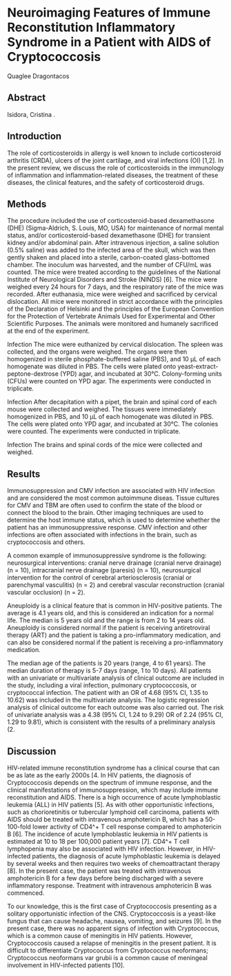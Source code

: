 # Neuroimaging Features of Immune Reconstitution Inflammatory Syndrome in a Patient with AIDS of Cryptococcosis
Quaglee Dragontacos


## Abstract
Isidora, Cristina .


## Introduction
The role of corticosteroids in allergy is well known to include corticosteroid arthritis (CRDA), ulcers of the joint cartilage, and viral infections (OI) [1,2]. In the present review, we discuss the role of corticosteroids in the immunology of inflammation and inflammation-related diseases, the treatment of these diseases, the clinical features, and the safety of corticosteroid drugs.


## Methods
The procedure included the use of corticosteroid-based dexamethasone (DHE) (Sigma-Aldrich, S. Louis, MO, USA) for maintenance of normal mental status, and/or corticosteroid-based dexamethasone (DHE) for transient kidney and/or abdominal pain. After intravenous injection, a saline solution (0.5% saline) was added to the infected area of the skull, which was then gently shaken and placed into a sterile, carbon-coated glass-bottomed chamber. The inoculum was harvested, and the number of CFU/mL was counted. The mice were treated according to the guidelines of the National Institute of Neurological Disorders and Stroke (NINDS) [6]. The mice were weighed every 24 hours for 7 days, and the respiratory rate of the mice was recorded. After euthanasia, mice were weighed and sacrificed by cervical dislocation. All mice were monitored in strict accordance with the principles of the Declaration of Helsinki and the principles of the European Convention for the Protection of Vertebrate Animals Used for Experimental and Other Scientific Purposes. The animals were monitored and humanely sacrificed at the end of the experiment.

Infection
The mice were euthanized by cervical dislocation. The spleen was collected, and the organs were weighed. The organs were then homogenized in sterile phosphate-buffered saline (PBS), and 10 µL of each homogenate was diluted in PBS. The cells were plated onto yeast-extract-peptone-dextrose (YPD) agar, and incubated at 30°C. Colony-forming units (CFUs) were counted on YPD agar. The experiments were conducted in triplicate.

Infection
After decapitation with a pipet, the brain and spinal cord of each mouse were collected and weighed. The tissues were immediately homogenized in PBS, and 10 µL of each homogenate was diluted in PBS. The cells were plated onto YPD agar, and incubated at 30°C. The colonies were counted. The experiments were conducted in triplicate.

Infection
The brains and spinal cords of the mice were collected and weighed.


## Results
Immunosuppression and CMV infection are associated with HIV infection and are considered the most common autoimmune diseas. Tissue cultures for CMV and TBM are often used to confirm the state of the blood or connect the blood to the brain. Other imaging techniques are used to determine the host immune status, which is used to determine whether the patient has an immunosuppressive response. CMV infection and other infections are often associated with infections in the brain, such as cryptococcosis and others.

A common example of immunosuppressive syndrome is the following: neurosurgical interventions: cranial nerve drainage (cranial nerve drainage) (n = 10), intracranial nerve drainage (paresis) (n = 10), neurosurgical intervention for the control of cerebral arteriosclerosis (cranial or parenchymal vasculitis) (n = 2) and cerebral vascular reconstruction (cranial vascular occlusion) (n = 2).

Aneuploidy is a clinical feature that is common in HIV-positive patients. The average is 4.1 years old, and this is considered an indication for a normal life. The median is 5 years old and the range is from 2 to 14 years old. Aneuploidy is considered normal if the patient is receiving antiretroviral therapy (ART) and the patient is taking a pro-inflammatory medication, and can also be considered normal if the patient is receiving a pro-inflammatory medication.

The median age of the patients is 20 years (range, 4 to 61 years). The median duration of therapy is 5-7 days (range, 1 to 10 days). All patients with an univariate or multivariate analysis of clinical outcome are included in the study, including a viral infection, pulmonary cryptococcosis, or cryptococcal infection. The patient with an OR of 4.68 (95% CI, 1.35 to 10.62) was included in the multivariate analysis. The logistic regression analysis of clinical outcome for each outcome was also carried out. The risk of univariate analysis was a 4.38 (95% CI, 1.24 to 9.29) OR of 2.24 (95% CI, 1.29 to 9.81), which is consistent with the results of a preliminary analysis (2.


## Discussion
HIV-related immune reconstitution syndrome has a clinical course that can be as late as the early 2000s [4. In HIV patients, the diagnosis of Cryptococcosis depends on the spectrum of immune response, and the clinical manifestations of immunosuppression, which may include immune reconstitution and AIDS. There is a high occurrence of acute lymphoblastic leukemia (ALL) in HIV patients [5]. As with other opportunistic infections, such as chorioretinitis or tubercular lymphoid cell carcinoma, patients with AIDS should be treated with intravenous amphotericin B, which has a 50-100-fold lower activity of CD4^+ T cell response compared to amphotericin B [6]. The incidence of acute lymphoblastic leukemia in HIV patients is estimated at 10 to 18 per 100,000 patient years [7]. CD4^+ T cell lymphopenia may also be associated with HIV infection. However, in HIV-infected patients, the diagnosis of acute lymphoblastic leukemia is delayed by several weeks and then requires two weeks of chemoattractant therapy [8]. In the present case, the patient was treated with intravenous amphotericin B for a few days before being discharged with a severe inflammatory response. Treatment with intravenous amphotericin B was commenced.

To our knowledge, this is the first case of Cryptococcosis presenting as a solitary opportunistic infection of the CNS. Cryptococcosis is a yeast-like fungus that can cause headache, nausea, vomiting, and seizures [9]. In the present case, there was no apparent signs of infection with Cryptococcus, which is a common cause of meningitis in HIV patients. However, Cryptococcosis caused a relapse of meningitis in the present patient. It is difficult to differentiate Cryptococcus from Cryptococcus neoformans; Cryptococcus neoformans var grubii is a common cause of meningeal involvement in HIV-infected patients [10].

